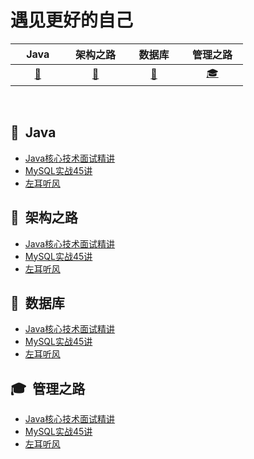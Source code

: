 # 遇见更好的自己

| &nbsp;&nbsp;&nbsp; Java &nbsp;&nbsp;&nbsp;| &nbsp; 架构之路 &nbsp; |&nbsp;&nbsp; 数据库 &nbsp;&nbsp;|&nbsp; 管理之路 &nbsp;| 
| :---: | :----: | :---: | :----: | 
| [:tea:](#art-Java) |[:green_book:](#green_book-架构之路) | [:floppy_disk:](#floppy_disk-数据库) | [:mortar_board:](#mortar_board-管理之路) | 

<br>


## :tea: &nbsp;Java 

- [Java核心技术面试精讲](https://fengzb.gitbook.io/java-core)
- [MySQL实战45讲](https://fengzb.gitbook.io/mysql-in-action)
- [左耳听风](https://fengzb.gitbook.io/left-ear-wind)

## :green_book: &nbsp;架构之路 

- [Java核心技术面试精讲](https://fengzb.gitbook.io/java-core)
- [MySQL实战45讲](https://fengzb.gitbook.io/mysql-in-action)
- [左耳听风](https://fengzb.gitbook.io/left-ear-wind)

## :floppy_disk: &nbsp;数据库 

- [Java核心技术面试精讲](https://fengzb.gitbook.io/java-core)
- [MySQL实战45讲](https://fengzb.gitbook.io/mysql-in-action)
- [左耳听风](https://fengzb.gitbook.io/left-ear-wind)

## :mortar_board: &nbsp;管理之路 

- [Java核心技术面试精讲](https://fengzb.gitbook.io/java-core)
- [MySQL实战45讲](https://fengzb.gitbook.io/mysql-in-action)
- [左耳听风](https://fengzb.gitbook.io/left-ear-wind)

